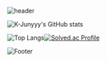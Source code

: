 ![header](https://capsule-render.vercel.app/api?type=waving&color=6666FF&height=200&section=header&text=Pangpyo&fontSize=40&&fontColor=FFFFFF)


![K-Junyyy's GitHub stats](https://github-readme-stats.vercel.app/api?username=pangpyo&show_icons=true&theme=dark)


![Top Langs](https://github-readme-stats.vercel.app/api/top-langs/?username=pangpyo&layout=compact&theme=dark)[![Solved.ac Profile](http://mazassumnida.wtf/api/generate_badge?boj=kkp0639)](https://solved.ac/profile/kkp0639)

![Footer](https://capsule-render.vercel.app/api?type=waving&color=6666FF&height=200&section=footer)
